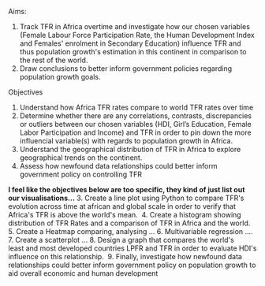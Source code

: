 Aims:
1. Track TFR in Africa overtime and investigate how our chosen variables (Female Labour Force Participation Rate, the Human Development Index and Females' enrolment in Secondary Education) influence TFR and thus population growth's estimation in this continent in comparison to the rest of the world. 
2. Draw conclusions to better inform government policies regarding population growth goals.


Objectives
1. Understand how Africa TFR rates compare to world TFR rates over time
2. Determine whether there are any correlations, contrasts, discrepancies or outliers between our chosen variables (HDI, Girl’s Education,  Female Labor Participation and Income) and TFR in order to pin down the more influencial variable(s) with regards to population growth in Africa.
3. Understand the geographical distribution of TFR in Africa to explore geographical trends on the continent.
4. Assess how newfound data relationships could better inform government policy on controlling TFR


**I feel like the objectives below are too specific, they kind of just list out our visualisations...**
3. Create a line plot using Python to compare TFR's evolution across time at african and global scale in order to verify that Africa's TFR is above the world's mean. 
4. Create a histogram showing distribution of TFR Rates and a comparison of TFR in Africa and the world.
5. Create a Heatmap comparing, analysing ...
6. Multivariable regression ....
7. Create a scatterplot ...
8. Design a graph that compares the world's least and most developed countries LPFR and TFR in order to evaluate HDI's influence on this relationship. 
9. Finally, investigate how newfound data relationships could better inform government policy on population growth to aid overall economic and human development
